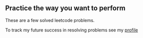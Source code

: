 ## Practice the way you want to perform

These are a few solved leetcode problems.

To track my future success in resolving problems see my [profile](https://leetcode.com/ivanbaklan6/)
